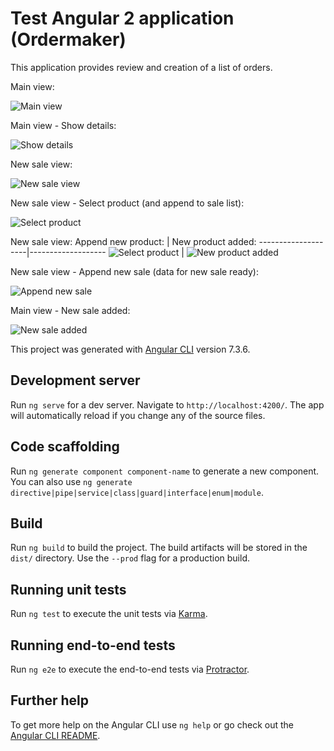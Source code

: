 # Test Angular 2 application (Ordermaker)

This application provides review and creation of a list of orders.

Main view:

![Main view](https://yadi.sk/i/CqQZr_31ZpGK2Q)

Main view - Show details:

![Show details](https://yadi.sk/i/YNgJMAc-mrXYVg)

New sale view:

![New sale view](https://yadi.sk/i/IKpSdcGrl40-RA)

New sale view - Select product (and append to sale list):

![Select product](https://yadi.sk/i/G4r19gxctCh0WA)

New sale view:
Append new product: | New product added:
--------------------|-------------------
![Select product](https://yadi.sk/i/-Sk098I9ftjOQg) | ![New product added](https://yadi.sk/i/7rK_GrreXM7Lag)

New sale view - Append new sale (data for new sale ready):

![Append new sale](https://yadi.sk/i/WdcywRMG5YX2CQ)

Main view - New sale added:

![New sale added](https://yadi.sk/i/WJY-e49Y1ceugA)

This project was generated with [Angular CLI](https://github.com/angular/angular-cli) version 7.3.6.

## Development server

Run `ng serve` for a dev server. Navigate to `http://localhost:4200/`. The app will automatically reload if you change any of the source files.

## Code scaffolding

Run `ng generate component component-name` to generate a new component. You can also use `ng generate directive|pipe|service|class|guard|interface|enum|module`.

## Build

Run `ng build` to build the project. The build artifacts will be stored in the `dist/` directory. Use the `--prod` flag for a production build.

## Running unit tests

Run `ng test` to execute the unit tests via [Karma](https://karma-runner.github.io).

## Running end-to-end tests

Run `ng e2e` to execute the end-to-end tests via [Protractor](http://www.protractortest.org/).

## Further help

To get more help on the Angular CLI use `ng help` or go check out the [Angular CLI README](https://github.com/angular/angular-cli/blob/master/README.md).
